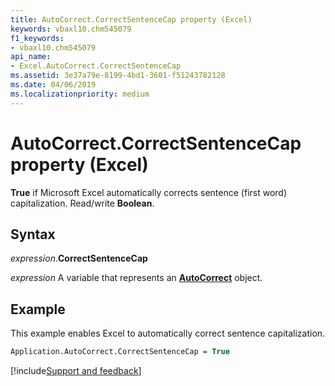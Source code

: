 ```yaml
---
title: AutoCorrect.CorrectSentenceCap property (Excel)
keywords: vbaxl10.chm545079
f1_keywords:
- vbaxl10.chm545079
api_name:
- Excel.AutoCorrect.CorrectSentenceCap
ms.assetid: 3e37a79e-8199-4bd1-3601-f51243782128
ms.date: 04/06/2019
ms.localizationpriority: medium
---
```



# AutoCorrect.CorrectSentenceCap property (Excel)

**True** if Microsoft Excel automatically corrects sentence (first word) capitalization. Read/write **Boolean**.


## Syntax

_expression_.**CorrectSentenceCap**

_expression_ A variable that represents an **[AutoCorrect](Excel.AutoCorrect(object).md)** object.


## Example

This example enables Excel to automatically correct sentence capitalization.

```vb
Application.AutoCorrect.CorrectSentenceCap = True
```




[!include[Support and feedback](~/includes/feedback-boilerplate.md)]